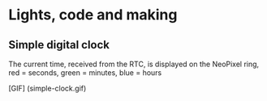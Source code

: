 # Lights, code and making 

## Simple digital clock

The current time, received from the RTC, is displayed on the NeoPixel ring, red = seconds, green = minutes, blue = hours

[GIF] (simple-clock.gif)
